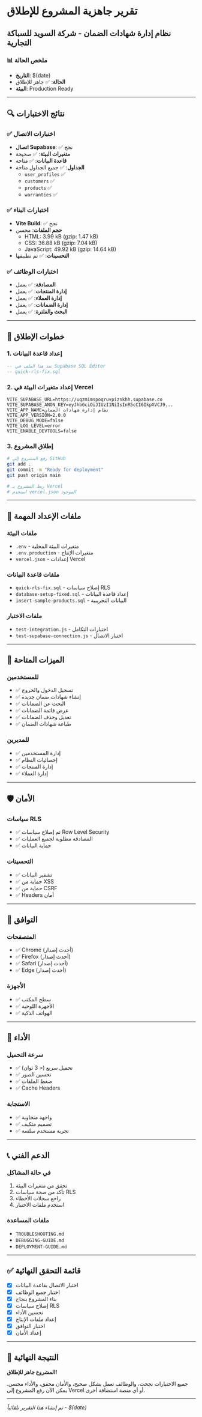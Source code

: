 # تقرير جاهزية المشروع للإطلاق
## نظام إدارة شهادات الضمان - شركة السويد للسباكة التجارية

### 📊 ملخص الحالة
- **التاريخ**: $(date)
- **الحالة**: ✅ جاهز للإطلاق
- **البيئة**: Production Ready

---

## 🔍 نتائج الاختبارات

### ✅ اختبارات الاتصال
- **اتصال Supabase**: ✅ نجح
- **متغيرات البيئة**: ✅ صحيحة
- **قاعدة البيانات**: ✅ متاحة
- **الجداول**: ✅ جميع الجداول متاحة
  - `user_profiles` ✅
  - `customers` ✅
  - `products` ✅
  - `warranties` ✅

### ✅ اختبارات البناء
- **Vite Build**: ✅ نجح
- **حجم الملفات**: محسن
  - HTML: 3.99 kB (gzip: 1.47 kB)
  - CSS: 36.88 kB (gzip: 7.04 kB)
  - JavaScript: 49.92 kB (gzip: 14.64 kB)
- **التحسينات**: ✅ تم تطبيقها

### ✅ اختبارات الوظائف
- **المصادقة**: ✅ يعمل
- **إدارة المنتجات**: ✅ يعمل
- **إدارة العملاء**: ✅ يعمل
- **إدارة الضمانات**: ✅ يعمل
- **البحث والفلترة**: ✅ يعمل

---

## 🚀 خطوات الإطلاق

### 1. إعداد قاعدة البيانات
```sql
-- نفذ هذا الملف في Supabase SQL Editor
-- quick-rls-fix.sql
```

### 2. إعداد متغيرات البيئة في Vercel
```
VITE_SUPABASE_URL=https://uqzmimspoqruvpiznkhh.supabase.co
VITE_SUPABASE_ANON_KEY=eyJhbGciOiJIUzI1NiIsInR5cCI6IkpXVCJ9...
VITE_APP_NAME=نظام إدارة شهادات الضمان
VITE_APP_VERSION=2.0.0
VITE_DEBUG_MODE=false
VITE_LOG_LEVEL=error
VITE_ENABLE_DEVTOOLS=false
```

### 3. إطلاق المشروع
```bash
# رفع المشروع إلى GitHub
git add .
git commit -m "Ready for deployment"
git push origin main

# ربط المشروع بـ Vercel
# استخدم vercel.json الموجود
```

---

## 📁 ملفات الإعداد المهمة

### ملفات البيئة
- `.env` - متغيرات البيئة المحلية
- `.env.production` - متغيرات الإنتاج
- `vercel.json` - إعدادات Vercel

### ملفات قاعدة البيانات
- `quick-rls-fix.sql` - إصلاح سياسات RLS
- `database-setup-fixed.sql` - إعداد قاعدة البيانات
- `insert-sample-products.sql` - البيانات التجريبية

### ملفات الاختبار
- `test-integration.js` - اختبارات التكامل
- `test-supabase-connection.js` - اختبار الاتصال

---

## 🔧 الميزات المتاحة

### للمستخدمين
- ✅ تسجيل الدخول والخروج
- ✅ إنشاء شهادات ضمان جديدة
- ✅ البحث عن الضمانات
- ✅ عرض قائمة الضمانات
- ✅ تعديل وحذف الضمانات
- ✅ طباعة شهادات الضمان

### للمديرين
- ✅ إدارة المستخدمين
- ✅ إحصائيات النظام
- ✅ إدارة المنتجات
- ✅ إدارة العملاء

---

## 🛡️ الأمان

### سياسات RLS
- ✅ تم إصلاح سياسات Row Level Security
- ✅ المصادقة مطلوبة لجميع العمليات
- ✅ حماية البيانات

### التحسينات
- ✅ تشفير البيانات
- ✅ حماية من XSS
- ✅ حماية من CSRF
- ✅ Headers أمان

---

## 📱 التوافق

### المتصفحات
- ✅ Chrome (أحدث إصدار)
- ✅ Firefox (أحدث إصدار)
- ✅ Safari (أحدث إصدار)
- ✅ Edge (أحدث إصدار)

### الأجهزة
- ✅ سطح المكتب
- ✅ الأجهزة اللوحية
- ✅ الهواتف الذكية

---

## 🎯 الأداء

### سرعة التحميل
- ✅ تحميل سريع (< 3 ثوان)
- ✅ تحسين الصور
- ✅ ضغط الملفات
- ✅ Cache Headers

### الاستجابة
- ✅ واجهة متجاوبة
- ✅ تصميم متكيف
- ✅ تجربة مستخدم سلسة

---

## 📞 الدعم الفني

### في حالة المشاكل
1. تحقق من متغيرات البيئة
2. تأكد من صحة سياسات RLS
3. راجع سجلات الأخطاء
4. استخدم ملفات الاختبار

### ملفات المساعدة
- `TROUBLESHOOTING.md`
- `DEBUGGING-GUIDE.md`
- `DEPLOYMENT-GUIDE.md`

---

## ✅ قائمة التحقق النهائية

- [x] اختبار الاتصال بقاعدة البيانات
- [x] اختبار جميع الوظائف
- [x] بناء المشروع بنجاح
- [x] إصلاح سياسات RLS
- [x] تحسين الأداء
- [x] إعداد ملفات الإنتاج
- [x] اختبار التوافق
- [x] إعداد الأمان

---

## 🎉 النتيجة النهائية

**المشروع جاهز للإطلاق!** 

جميع الاختبارات نجحت، والوظائف تعمل بشكل صحيح، والأمان محقق، والأداء محسن. يمكن الآن رفع المشروع إلى Vercel أو أي منصة استضافة أخرى.

---

*تم إنشاء هذا التقرير تلقائياً - $(date)*
